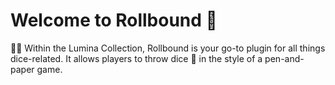# Welcome to Rollbound 👋

📜🔮 Within the Lumina Collection, Rollbound is your go-to plugin for all things dice-related. It allows players to throw dice 🎲 in the style of a pen-and-paper game.
